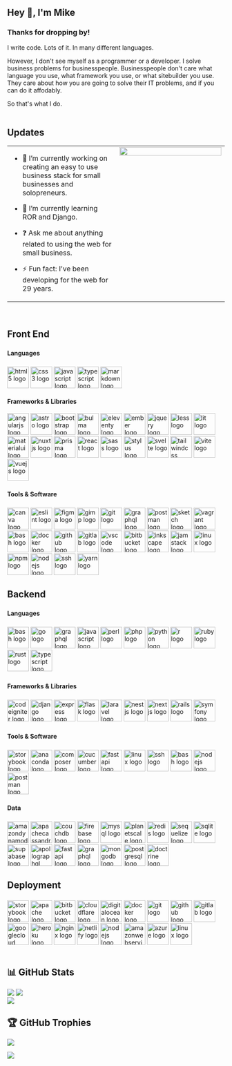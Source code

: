 ## Hey 👋, I'm Mike   
  
### Thanks for dropping by!  
I write code. Lots of it. In many different languages.

However, I don't see myself as a programmer or a developer. I solve business problems for businesspeople. Businesspeople don't care what language you use, what framework you use, or what sitebuilder you use. They care about how you are going to solve their IT problems, and if you can do it affodably.

So that's what I do.  
<br/>  
## Updates 
<table><tr><td valign="top" width="50%">

- 🔭 I’m currently working on creating an easy to use business stack for small businesses and solopreneurs.  
  

- 🌱 I’m currently learning ROR and Django.  
  

- ❓ Ask me about anything related to using the web for small business.  
  

- ⚡ Fun fact: I've been developing for the web for 29 years.  


</td><td valign="top" width="50%">

<div align="center">
<img src="https://img.freepik.com/free-photo/programming-background-concept_23-2150170152.jpg?t=st=1736409252~exp=1736412852~hmac=77660d5c54c5197245a6c9b207bfe37ca8a8a8c0e11789812e7f89eb44d71e13&w=2000" align="center" style="width: 100%" />
</div>  


</td></tr></table>  

<br/>  

## Front End

###

<h4 align="left">Languages</h4>

###

<div align="left">
  <img src="https://cdn.jsdelivr.net/gh/devicons/devicon/icons/html5/html5-original.svg" height="50" alt="html5 logo"  />
  <img src="https://cdn.jsdelivr.net/gh/devicons/devicon/icons/css3/css3-original.svg" height="50" alt="css3 logo"  />
  <img src="https://cdn.jsdelivr.net/gh/devicons/devicon/icons/javascript/javascript-original.svg" height="50" alt="javascript logo"  />
  <img src="https://cdn.jsdelivr.net/gh/devicons/devicon/icons/typescript/typescript-original.svg" height="50" alt="typescript logo"  />
  <img src="https://skillicons.dev/icons?i=md" height="50" alt="markdown logo"  />
</div>

<h4 align="left">Frameworks & Libraries</h4>


<div align="left">
  <img src="https://cdn.jsdelivr.net/gh/devicons/devicon/icons/angularjs/angularjs-original.svg" height="50" alt="angularjs logo"  />
  <img src="https://skillicons.dev/icons?i=astro" height="50" alt="astro logo"  />
  <img src="https://cdn.jsdelivr.net/gh/devicons/devicon/icons/bootstrap/bootstrap-original-wordmark.svg" height="50" alt="bootstrap logo"  />
  <img src="https://cdn.jsdelivr.net/gh/devicons/devicon/icons/bulma/bulma-plain.svg" height="50" alt="bulma logo"  />
  <img src="https://cdn.jsdelivr.net/gh/devicons/devicon/icons/eleventy/eleventy-original.svg" height="50" alt="eleventy logo"  />
  <img src="https://skillicons.dev/icons?i=ember" height="50" alt="ember logo"  />
  <img src="https://cdn.jsdelivr.net/gh/devicons/devicon/icons/jquery/jquery-plain-wordmark.svg" height="50" alt="jquery logo"  />
  <img src="https://cdn.jsdelivr.net/gh/devicons/devicon/icons/less/less-plain-wordmark.svg" height="50" alt="less logo"  />
  
  <img src="https://skillicons.dev/icons?i=lit" height="50" alt="lit logo"  />
  
  <img src="https://cdn.jsdelivr.net/gh/devicons/devicon/icons/materialui/materialui-original.svg" height="50" alt="materialui logo"  />
  
  <img src="https://skillicons.dev/icons?i=nuxtjs" height="50" alt="nuxtjs logo"  />
  
  <img src="https://skillicons.dev/icons?i=prisma" height="50" alt="prisma logo"  />
  
  <img src="https://cdn.jsdelivr.net/gh/devicons/devicon/icons/react/react-original-wordmark.svg" height="50" alt="react logo"  />
  
  <img src="https://cdn.jsdelivr.net/gh/devicons/devicon/icons/sass/sass-original.svg" height="50" alt="sass logo"  />
  
  <img src="https://cdn.jsdelivr.net/gh/devicons/devicon/icons/stylus/stylus-original.svg" height="50" alt="stylus logo"  />
  
  <img src="https://cdn.jsdelivr.net/gh/devicons/devicon/icons/svelte/svelte-original.svg" height="50" alt="svelte logo"  />
  
  <img src="https://skillicons.dev/icons?i=tailwind" height="50" alt="tailwindcss logo"  />
  
  <img src="https://skillicons.dev/icons?i=vite" height="50" alt="vite logo"  />
  
  <img src="https://cdn.jsdelivr.net/gh/devicons/devicon/icons/vuejs/vuejs-original.svg" height="50" alt="vuejs logo"  />
</div>

###

<h4 align="left">Tools & Software</h4>

###

<div align="left">
  <img src="https://cdn.jsdelivr.net/gh/devicons/devicon/icons/canva/canva-original.svg" height="50" alt="canva logo"  />
  
  <img src="https://cdn.jsdelivr.net/gh/devicons/devicon/icons/eslint/eslint-original.svg" height="50" alt="eslint logo"  />
  
  <img src="https://cdn.jsdelivr.net/gh/devicons/devicon/icons/figma/figma-original.svg" height="50" alt="figma logo"  />
  
  <img src="https://cdn.jsdelivr.net/gh/devicons/devicon/icons/gimp/gimp-original.svg" height="50" alt="gimp logo"  />
  
  <img src="https://skillicons.dev/icons?i=git" height="50" alt="git logo"  />
  
  <img src="https://cdn.simpleicons.org/graphql/E10098" height="50" alt="graphql logo"  />
  
  <img src="https://skillicons.dev/icons?i=postman" height="50" alt="postman logo"  />
  
  <img src="https://cdn.jsdelivr.net/gh/devicons/devicon/icons/sketch/sketch-original.svg" height="50" alt="sketch logo"  />
  
  <img src="https://cdn.jsdelivr.net/gh/devicons/devicon/icons/vagrant/vagrant-original.svg" height="50" alt="vagrant logo"  />
  
  <img src="https://cdn.jsdelivr.net/gh/devicons/devicon/icons/bash/bash-original.svg" height="50" alt="bash logo"  />
  
  <img src="https://cdn.jsdelivr.net/gh/devicons/devicon/icons/docker/docker-original.svg" height="50" alt="docker logo"  />
  
  <img src="https://skillicons.dev/icons?i=github" height="50" alt="github logo"  />
  
  <img src="https://cdn.jsdelivr.net/gh/devicons/devicon/icons/gitlab/gitlab-original.svg" height="50" alt="gitlab logo"  />
  
  <img src="https://cdn.jsdelivr.net/gh/devicons/devicon/icons/vscode/vscode-original.svg" height="50" alt="vscode logo"  />
  
  <img src="https://cdn.jsdelivr.net/gh/devicons/devicon/icons/bitbucket/bitbucket-original.svg" height="50" alt="bitbucket logo"  />
  
  <img src="https://cdn.jsdelivr.net/gh/devicons/devicon/icons/inkscape/inkscape-original.svg" height="50" alt="inkscape logo"  />
  
  <img src="https://cdn.jsdelivr.net/gh/devicons/devicon/icons/jamstack/jamstack-original.svg" height="50" alt="jamstack logo"  />
  
  <img src="https://cdn.jsdelivr.net/gh/devicons/devicon/icons/linux/linux-original.svg" height="50" alt="linux logo"  />
  
  <img src="https://cdn.jsdelivr.net/gh/devicons/devicon/icons/npm/npm-original-wordmark.svg" height="50" alt="npm logo"  />
  
  <img src="https://cdn.jsdelivr.net/gh/devicons/devicon/icons/nodejs/nodejs-original.svg" height="50" alt="nodejs logo"  />
  
  <img src="https://cdn.jsdelivr.net/gh/devicons/devicon/icons/ssh/ssh-original.svg" height="50" alt="ssh logo"  />
  
  <img src="https://cdn.jsdelivr.net/gh/devicons/devicon/icons/yarn/yarn-original.svg" height="50" alt="yarn logo"  />
</div>

###

## Backend

###

<h4 align="left">Languages</h4>

###

<div align="left">
  <img src="https://cdn.jsdelivr.net/gh/devicons/devicon/icons/bash/bash-original.svg" height="50" alt="bash logo"  />
  
  <img src="https://skillicons.dev/icons?i=go" height="50" alt="go logo"  />
  
  <img src="https://skillicons.dev/icons?i=graphql" height="50" alt="graphql logo"  />
  
  <img src="https://skillicons.dev/icons?i=js" height="50" alt="javascript logo"  />
  
  <img src="https://skillicons.dev/icons?i=perl" height="50" alt="perl logo"  />
  
  <img src="https://skillicons.dev/icons?i=php" height="50" alt="php logo"  />
  
  <img src="https://skillicons.dev/icons?i=py" height="50" alt="python logo"  />
  
  <img src="https://skillicons.dev/icons?i=r" height="50" alt="r logo"  />
  
  <img src="https://cdn.jsdelivr.net/gh/devicons/devicon/icons/ruby/ruby-original.svg" height="50" alt="ruby logo"  />
  
  <img src="https://skillicons.dev/icons?i=rust" height="50" alt="rust logo"  />
  
  <img src="https://skillicons.dev/icons?i=ts" height="50" alt="typescript logo"  />
</div>

###

<h4 align="left">Frameworks & Libraries</h4>

###

<div align="left">
  <img src="https://cdn.simpleicons.org/codeigniter/EF4223" height="50" alt="codeigniter logo"  />
  
  <img src="https://skillicons.dev/icons?i=django" height="50" alt="django logo"  />
  
  <img src="https://cdn.jsdelivr.net/gh/devicons/devicon/icons/express/express-original.svg" height="50" alt="express logo"  />
  
  <img src="https://skillicons.dev/icons?i=flask" height="50" alt="flask logo"  />
  
  <img src="https://cdn.simpleicons.org/laravel/FF2D20" height="50" alt="laravel logo"  />
  
  <img src="https://skillicons.dev/icons?i=nestjs" height="50" alt="nestjs logo"  />
  
  <img src="https://skillicons.dev/icons?i=nextjs" height="50" alt="nextjs logo"  />
  
  <img src="https://skillicons.dev/icons?i=rails" height="50" alt="rails logo"  />
  
  <img src="https://skillicons.dev/icons?i=symfony" height="50" alt="symfony logo"  />
</div>

###

<h4 align="left">Tools & Software</h4>

###

<div align="left">
  <img src="https://cdn.jsdelivr.net/gh/devicons/devicon/icons/storybook/storybook-original.svg" height="50" alt="storybook logo"  />
  
  <img src="https://cdn.jsdelivr.net/gh/devicons/devicon/icons/anaconda/anaconda-original.svg" height="50" alt="anaconda logo"  />
  
  <img src="https://cdn.jsdelivr.net/gh/devicons/devicon/icons/composer/composer-original.svg" height="50" alt="composer logo"  />
  
  <img src="https://cdn.simpleicons.org/cucumber/23D96C" height="50" alt="cucumber logo"  />
  
  <img src="https://cdn.jsdelivr.net/gh/devicons/devicon/icons/fastapi/fastapi-original.svg" height="50" alt="fastapi logo"  />
  
  <img src="https://cdn.jsdelivr.net/gh/devicons/devicon/icons/linux/linux-original.svg" height="50" alt="linux logo"  />
  
  <img src="https://cdn.jsdelivr.net/gh/devicons/devicon/icons/ssh/ssh-original.svg" height="50" alt="ssh logo"  />
  
  <img src="https://skillicons.dev/icons?i=bash" height="50" alt="bash logo"  />
  
  <img src="https://cdn.simpleicons.org/nodedotjs/339933" height="50" alt="nodejs logo"  />
  
  <img src="https://skillicons.dev/icons?i=postman" height="50" alt="postman logo"  />
</div>

###

<h4 align="left">Data</h4>

###

<div align="left">
  <img src="https://cdn.simpleicons.org/amazondynamodb/4053D6" height="50" alt="amazondynamodb logo"  />
  
  <img src="https://skillicons.dev/icons?i=cassandra" height="50" alt="apachecassandra logo"  />
  
  <img src="https://cdn.jsdelivr.net/gh/devicons/devicon/icons/couchdb/couchdb-original.svg" height="50" alt="couchdb logo"  />
  
  <img src="https://cdn.jsdelivr.net/gh/devicons/devicon/icons/firebase/firebase-plain.svg" height="50" alt="firebase logo"  />
  
  <img src="https://cdn.jsdelivr.net/gh/devicons/devicon/icons/mysql/mysql-original.svg" height="50" alt="mysql logo"  />
  
  <img src="https://skillicons.dev/icons?i=planetscale" height="50" alt="planetscale logo"  />
  
  <img src="https://cdn.jsdelivr.net/gh/devicons/devicon/icons/redis/redis-original.svg" height="50" alt="redis logo"  />
  
  <img src="https://cdn.jsdelivr.net/gh/devicons/devicon/icons/sequelize/sequelize-original.svg" height="50" alt="sequelize logo"  />
  
  <img src="https://cdn.jsdelivr.net/gh/devicons/devicon/icons/sqlite/sqlite-original.svg" height="50" alt="sqlite logo"  />
  
  <img src="https://skillicons.dev/icons?i=supabase" height="50" alt="supabase logo"  />
  
  <img src="https://skillicons.dev/icons?i=apollo" height="50" alt="apollographql logo"  />
  
  <img src="https://skillicons.dev/icons?i=fastapi" height="50" alt="fastapi logo"  />
  
  <img src="https://skillicons.dev/icons?i=graphql" height="50" alt="graphql logo"  />
  
  <img src="https://skillicons.dev/icons?i=mongodb" height="50" alt="mongodb logo"  />
  
  <img src="https://cdn.jsdelivr.net/gh/devicons/devicon/icons/postgresql/postgresql-original.svg" height="50" alt="postgresql logo"  />
  
  <img src="https://cdn.jsdelivr.net/gh/devicons/devicon/icons/doctrine/doctrine-original.svg" height="50" alt="doctrine logo"  />
</div>

###

## Deployment

###

<div align="left">
  <img src="https://cdn.jsdelivr.net/gh/devicons/devicon/icons/storybook/storybook-original.svg" height="50" alt="storybook logo"  />
  
  <img src="https://cdn.jsdelivr.net/gh/devicons/devicon/icons/apache/apache-original.svg" height="50" alt="apache logo"  />
  
  <img src="https://cdn.jsdelivr.net/gh/devicons/devicon/icons/bitbucket/bitbucket-original.svg" height="50" alt="bitbucket logo"  />
  
  <img src="https://skillicons.dev/icons?i=cloudflare" height="50" alt="cloudflare logo"  />
  
  <img src="https://cdn.jsdelivr.net/gh/devicons/devicon/icons/digitalocean/digitalocean-original.svg" height="50" alt="digitalocean logo"  />
  
  <img src="https://skillicons.dev/icons?i=docker" height="50" alt="docker logo"  />
  
  <img src="https://cdn.jsdelivr.net/gh/devicons/devicon/icons/git/git-original.svg" height="50" alt="git logo"  />
  
  <img src="https://skillicons.dev/icons?i=github" height="50" alt="github logo"  />
  
  <img src="https://cdn.jsdelivr.net/gh/devicons/devicon/icons/gitlab/gitlab-original.svg" height="50" alt="gitlab logo"  />
  
  <img src="https://skillicons.dev/icons?i=gcp" height="50" alt="googlecloud logo"  />
  
  <img src="https://cdn.jsdelivr.net/gh/devicons/devicon/icons/heroku/heroku-original.svg" height="50" alt="heroku logo"  />
  
  <img src="https://skillicons.dev/icons?i=nginx" height="50" alt="nginx logo"  />
  
  <img src="https://skillicons.dev/icons?i=netlify" height="50" alt="netlify logo"  />
  
  <img src="https://skillicons.dev/icons?i=nodejs" height="50" alt="nodejs logo"  />
  
  <img src="https://skillicons.dev/icons?i=aws" height="50" alt="amazonwebservices logo"  />
  
  <img src="https://cdn.jsdelivr.net/gh/devicons/devicon/icons/azure/azure-original.svg" height="50" alt="azure logo"  />
  
  <img src="https://skillicons.dev/icons?i=linux" height="50" alt="linux logo"  />
</div>

<br/>

## 📊 GitHub Stats 

![](https://github-readme-stats.vercel.app/api?username=Dawebmastaa&theme=dark&hide_border=true&include_all_commits=true&count_private=false) ![](https://github-readme-streak-stats.herokuapp.com/?user=Dawebmastaa&theme=dark&hide_border=true)<br/>
![](https://github-readme-stats.vercel.app/api/top-langs/?username=Dawebmastaa&theme=dark&hide_border=true&include_all_commits=true&count_private=false&layout=compact)

## 🏆 GitHub Trophies

![](https://github-profile-trophy.vercel.app/?username=Dawebmastaa&theme=darkhub&no-frame=false&no-bg=false&margin-w=4)


[![](https://visitcount.itsvg.in/api?id=dawebmastaa&icon=0&color=0)](https://visitcount.itsvg.in)

